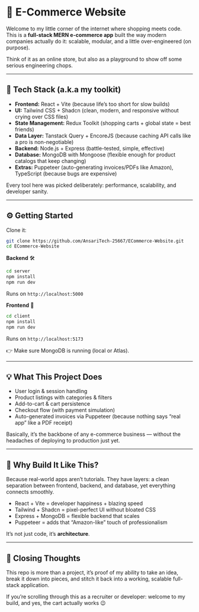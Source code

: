 # 🛒 E-Commerce Website

Welcome to my little corner of the internet where shopping meets code.
This is a **full-stack MERN e-commerce app** built the way modern companies actually do it: scalable, modular, and a little over-engineered (on purpose).

Think of it as an online store, but also as a playground to show off some serious engineering chops.

---

## 🚀 Tech Stack (a.k.a my toolkit)

* **Frontend:** React + Vite (because life’s too short for slow builds)
* **UI:** Tailwind CSS + Shadcn (clean, modern, and responsive without crying over CSS files)
* **State Management:** Redux Toolkit (shopping carts + global state = best friends)
* **Data Layer:** Tanstack Query + EncoreJS (because caching API calls like a pro is non-negotiable)
* **Backend:** Node.js + Express (battle-tested, simple, effective)
* **Database:** MongoDB with Mongoose (flexible enough for product catalogs that keep changing)
* **Extras:** Puppeteer (auto-generating invoices/PDFs like Amazon), TypeScript (because bugs are expensive)

Every tool here was picked deliberately: performance, scalability, and developer sanity.

---

## ⚙️ Getting Started

Clone it:

```bash
git clone https://github.com/AnsariTech-25667/ECommerce-Website.git
cd ECommerce-Website
```

**Backend** 🛠️

```bash
cd server
npm install
npm run dev
```

Runs on `http://localhost:5000`

**Frontend** 🎨

```bash
cd client
npm install
npm run dev
```

Runs on `http://localhost:5173`

👉 Make sure MongoDB is running (local or Atlas).

---

## 💡 What This Project Does

* User login & session handling
* Product listings with categories & filters
* Add-to-cart & cart persistence
* Checkout flow (with payment simulation)
* Auto-generated invoices via Puppeteer (because nothing says “real app” like a PDF receipt)

Basically, it’s the backbone of any e-commerce business — without the headaches of deploying to production just yet.

---

## 🎯 Why Build It Like This?

Because real-world apps aren’t tutorials.
They have layers: a clean separation between frontend, backend, and database, yet everything connects smoothly.

* React + Vite = developer happiness + blazing speed
* Tailwind + Shadcn = pixel-perfect UI without bloated CSS
* Express + MongoDB = flexible backend that scales
* Puppeteer = adds that “Amazon-like” touch of professionalism

It’s not just code, it’s **architecture**.

---

## 📌 Closing Thoughts

This repo is more than a project, it’s proof of my ability to take an idea, break it down into pieces, and stitch it back into a working, scalable full-stack application.

If you’re scrolling through this as a recruiter or developer: welcome to my build, and yes, the cart actually works 😉
